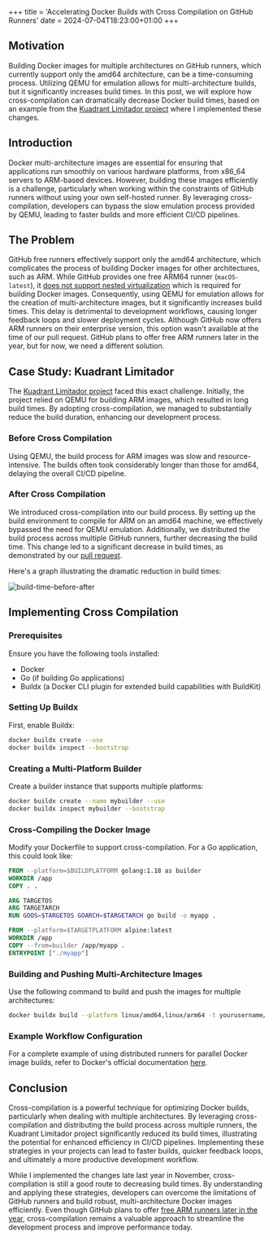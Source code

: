 +++
title = 'Accelerating Docker Builds with Cross Compilation on GitHub Runners'
date = 2024-07-04T18:23:00+01:00
+++


## Motivation
Building Docker images for multiple architectures on GitHub runners, which currently support only the amd64 architecture, can be a time-consuming process. Utilizing QEMU for emulation allows for multi-architecture builds, but it significantly increases build times. In this post, we will explore how cross-compilation can dramatically decrease Docker build times, based on an example from the [Kuadrant Limitador project](https://github.com/Kuadrant/limitador/pull/222) where I implemented these changes.

## Introduction
Docker multi-architecture images are essential for ensuring that applications run smoothly on various hardware platforms, from x86_64 servers to ARM-based devices. However, building these images efficiently is a challenge, particularly when working within the constraints of GitHub runners without using your own self-hosted runner. By leveraging cross-compilation, developers can bypass the slow emulation process provided by QEMU, leading to faster builds and more efficient CI/CD pipelines.

## The Problem
GitHub free runners effectively support only the amd64 architecture, which complicates the process of building Docker images for other architectures, such as ARM. While GitHub provides one free ARM64 runner (`macOS-latest`), it [does not support nested virtualization](https://github.com/orgs/community/discussions/69211#discussioncomment-7197681) which is required for building Docker images. Consequently, using QEMU for emulation allows for the creation of multi-architecture images, but it significantly increases build times. This delay is detrimental to development workflows, causing longer feedback loops and slower deployment cycles. Although GitHub now offers ARM runners on their enterprise version, this option wasn't available at the time of our pull request. GitHub plans to offer free ARM runners later in the year, but for now, we need a different solution.


## Case Study: Kuadrant Limitador
The [Kuadrant Limitador project](https://github.com/Kuadrant/limitador/pull/222) faced this exact challenge. Initially, the project relied on QEMU for building ARM images, which resulted in long build times. By adopting cross-compilation, we managed to substantially reduce the build duration, enhancing our development process.

### Before Cross Compilation
Using QEMU, the build process for ARM images was slow and resource-intensive. The builds often took considerably longer than those for amd64, delaying the overall CI/CD pipeline.

### After Cross Compilation
We introduced cross-compilation into our build process. By setting up the build environment to compile for ARM on an amd64 machine, we effectively bypassed the need for QEMU emulation. Additionally, we distributed the build process across multiple GitHub runners, further decreasing the build time. This change led to a significant decrease in build times, as demonstrated by our [pull request](https://github.com/Kuadrant/limitador/pull/222).

Here's a graph illustrating the dramatic reduction in build times:

![build-time-before-after](/03-build-times.png)

## Implementing Cross Compilation

### Prerequisites
Ensure you have the following tools installed:
- Docker
- Go (if building Go applications)
- Buildx (a Docker CLI plugin for extended build capabilities with BuildKit)

### Setting Up Buildx
First, enable Buildx:
```sh
docker buildx create --use
docker buildx inspect --bootstrap
```

### Creating a Multi-Platform Builder
Create a builder instance that supports multiple platforms:

```sh
docker buildx create --name mybuilder --use
docker buildx inspect mybuilder --bootstrap
```

### Cross-Compiling the Docker Image
Modify your Dockerfile to support cross-compilation. For a Go application, this could look like:
```Dockerfile
FROM --platform=$BUILDPLATFORM golang:1.18 as builder
WORKDIR /app
COPY . .

ARG TARGETOS
ARG TARGETARCH
RUN GOOS=$TARGETOS GOARCH=$TARGETARCH go build -o myapp .

FROM --platform=$TARGETPLATFORM alpine:latest
WORKDIR /app
COPY --from=builder /app/myapp .
ENTRYPOINT ["./myapp"]
```

### Building and Pushing Multi-Architecture Images
Use the following command to build and push the images for multiple architectures:

```sh
docker buildx build --platform linux/amd64,linux/arm64 -t yourusername/yourimage:tag --push .
```

### Example Workflow Configuration
For a complete example of using distributed runners for parallel Docker image builds, refer to Docker's official documentation [here](https://docs.docker.com/build/ci/github-actions/multi-platform/#distribute-build-across-multiple-runners).


## Conclusion
Cross-compilation is a powerful technique for optimizing Docker builds, particularly when dealing with multiple architectures. By leveraging cross-compilation and distributing the build process across multiple runners, the Kuadrant Limitador project significantly reduced its build times, illustrating the potential for enhanced efficiency in CI/CD pipelines. Implementing these strategies in your projects can lead to faster builds, quicker feedback loops, and ultimately a more productive development workflow.

While I implemented the changes late last year in November, cross-compilation is still a good route to decreasing build times. By understanding and applying these strategies, developers can overcome the limitations of GitHub runners and build robust, multi-architecture Docker images efficiently. Even though GitHub plans to offer [free ARM runners later in the year](https://github.blog/2024-06-03-arm64-on-github-actions-powering-faster-more-efficient-build-systems/), cross-compilation remains a valuable approach to streamline the development process and improve performance today.
